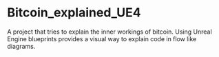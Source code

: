 # Bitcoin_explained_UE4
A project that tries to explain the inner workings of bitcoin. Using Unreal Engine blueprints provides a visual way to explain code in flow like diagrams.
